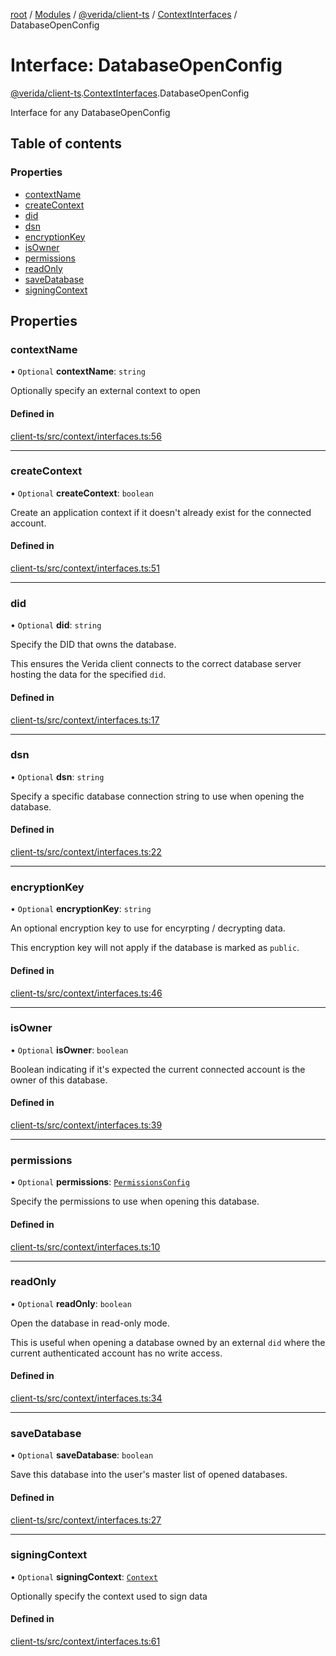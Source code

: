[root](../README.md) / [Modules](../modules.md) / [@verida/client-ts](../modules/verida_client_ts.md) / [ContextInterfaces](../modules/verida_client_ts.ContextInterfaces.md) / DatabaseOpenConfig

# Interface: DatabaseOpenConfig

[@verida/client-ts](../modules/verida_client_ts.md).[ContextInterfaces](../modules/verida_client_ts.ContextInterfaces.md).DatabaseOpenConfig

Interface for any DatabaseOpenConfig

## Table of contents

### Properties

- [contextName](verida_client_ts.ContextInterfaces.DatabaseOpenConfig.md#contextname)
- [createContext](verida_client_ts.ContextInterfaces.DatabaseOpenConfig.md#createcontext)
- [did](verida_client_ts.ContextInterfaces.DatabaseOpenConfig.md#did)
- [dsn](verida_client_ts.ContextInterfaces.DatabaseOpenConfig.md#dsn)
- [encryptionKey](verida_client_ts.ContextInterfaces.DatabaseOpenConfig.md#encryptionkey)
- [isOwner](verida_client_ts.ContextInterfaces.DatabaseOpenConfig.md#isowner)
- [permissions](verida_client_ts.ContextInterfaces.DatabaseOpenConfig.md#permissions)
- [readOnly](verida_client_ts.ContextInterfaces.DatabaseOpenConfig.md#readonly)
- [saveDatabase](verida_client_ts.ContextInterfaces.DatabaseOpenConfig.md#savedatabase)
- [signingContext](verida_client_ts.ContextInterfaces.DatabaseOpenConfig.md#signingcontext)

## Properties

### contextName

• `Optional` **contextName**: `string`

Optionally specify an external context to open

#### Defined in

[client-ts/src/context/interfaces.ts:56](https://github.com/verida/verida-js/blob/7bffc4e/packages/client-ts/src/context/interfaces.ts#L56)

___

### createContext

• `Optional` **createContext**: `boolean`

Create an application context if it doesn't already exist for the connected account.

#### Defined in

[client-ts/src/context/interfaces.ts:51](https://github.com/verida/verida-js/blob/7bffc4e/packages/client-ts/src/context/interfaces.ts#L51)

___

### did

• `Optional` **did**: `string`

Specify the DID that owns the database.

This ensures the Verida client connects to the correct database server hosting the data for the specified `did`.

#### Defined in

[client-ts/src/context/interfaces.ts:17](https://github.com/verida/verida-js/blob/7bffc4e/packages/client-ts/src/context/interfaces.ts#L17)

___

### dsn

• `Optional` **dsn**: `string`

Specify a specific database connection string to use when opening the database.

#### Defined in

[client-ts/src/context/interfaces.ts:22](https://github.com/verida/verida-js/blob/7bffc4e/packages/client-ts/src/context/interfaces.ts#L22)

___

### encryptionKey

• `Optional` **encryptionKey**: `string`

An optional encryption key to use for encyrpting / decrypting data.

This encryption key will not apply if the database is marked as `public`.

#### Defined in

[client-ts/src/context/interfaces.ts:46](https://github.com/verida/verida-js/blob/7bffc4e/packages/client-ts/src/context/interfaces.ts#L46)

___

### isOwner

• `Optional` **isOwner**: `boolean`

Boolean indicating if it's expected the current connected account is the owner of this database.

#### Defined in

[client-ts/src/context/interfaces.ts:39](https://github.com/verida/verida-js/blob/7bffc4e/packages/client-ts/src/context/interfaces.ts#L39)

___

### permissions

• `Optional` **permissions**: [`PermissionsConfig`](verida_client_ts.ContextInterfaces.PermissionsConfig.md)

Specify the permissions to use when opening this database.

#### Defined in

[client-ts/src/context/interfaces.ts:10](https://github.com/verida/verida-js/blob/7bffc4e/packages/client-ts/src/context/interfaces.ts#L10)

___

### readOnly

• `Optional` **readOnly**: `boolean`

Open the database in read-only mode.

This is useful when opening a database owned by an external `did` where the current authenticated account has no write access.

#### Defined in

[client-ts/src/context/interfaces.ts:34](https://github.com/verida/verida-js/blob/7bffc4e/packages/client-ts/src/context/interfaces.ts#L34)

___

### saveDatabase

• `Optional` **saveDatabase**: `boolean`

Save this database into the user's master list of opened databases.

#### Defined in

[client-ts/src/context/interfaces.ts:27](https://github.com/verida/verida-js/blob/7bffc4e/packages/client-ts/src/context/interfaces.ts#L27)

___

### signingContext

• `Optional` **signingContext**: [`Context`](../classes/verida_client_ts.Context.md)

Optionally specify the context used to sign data

#### Defined in

[client-ts/src/context/interfaces.ts:61](https://github.com/verida/verida-js/blob/7bffc4e/packages/client-ts/src/context/interfaces.ts#L61)
